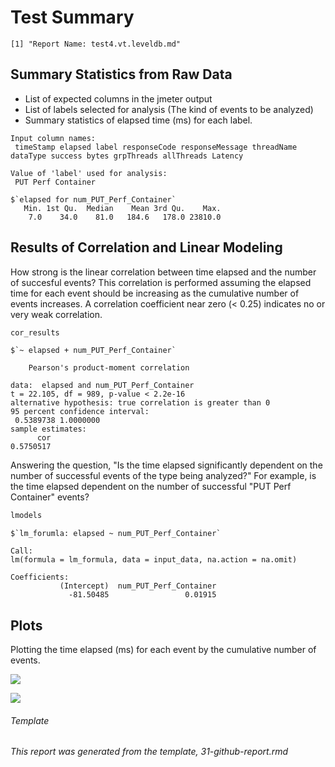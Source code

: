 Test Summary
================

    [1] "Report Name: test4.vt.leveldb.md"

Summary Statistics from Raw Data
--------------------------------

-   List of expected columns in the jmeter output
-   List of labels selected for analysis (The kind of events to be analyzed)
-   Summary statistics of elapsed time (ms) for each label.

<!-- -->

    Input column names:
     timeStamp elapsed label responseCode responseMessage threadName dataType success bytes grpThreads allThreads Latency

    Value of 'label' used for analysis:
     PUT Perf Container

    $`elapsed for num_PUT_Perf_Container`
       Min. 1st Qu.  Median    Mean 3rd Qu.    Max. 
        7.0    34.0    81.0   184.6   178.0 23810.0 

Results of Correlation and Linear Modeling
------------------------------------------

How strong is the linear correlation between time elapsed and the number of succesful events? This correlation is performed assuming the elapsed time for each event should be increasing as the cumulative number of events increases. A correlation coefficient near zero (&lt; 0.25) indicates no or very weak correlation.

``` r
cor_results
```

    $`~ elapsed + num_PUT_Perf_Container`

        Pearson's product-moment correlation

    data:  elapsed and num_PUT_Perf_Container
    t = 22.105, df = 989, p-value < 2.2e-16
    alternative hypothesis: true correlation is greater than 0
    95 percent confidence interval:
     0.5389738 1.0000000
    sample estimates:
          cor 
    0.5750517 

Answering the question, "Is the time elapsed significantly dependent on the number of successful events of the type being analyzed?" For example, is the time elapsed dependent on the number of successful "PUT Perf Container" events?

``` r
lmodels
```

    $`lm_forumla: elapsed ~ num_PUT_Perf_Container`

    Call:
    lm(formula = lm_formula, data = input_data, na.action = na.omit)

    Coefficients:
               (Intercept)  num_PUT_Perf_Container  
                 -81.50485                 0.01915  

Plots
-----

Plotting the time elapsed (ms) for each event by the cumulative number of events.

![](/home/grosscol/workspace/fcrepo_perf_analysis/build/test4.vt.leveldb_files/figure-markdown_github/bin_plots-1.png)

![](/home/grosscol/workspace/fcrepo_perf_analysis/build/test4.vt.leveldb_files/figure-markdown_github/dot_plots-1.png)

###### Template

*This report was generated from the template, 31-github-report.rmd*
